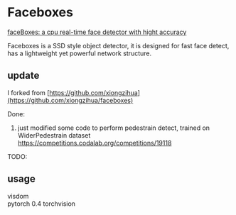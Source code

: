 # Faceboxes
[faceBoxes: a cpu real-time face detector with hight accuracy](https://arxiv.org/abs/1708.05234)  

Faceboxes is a SSD style object detector, it is designed for fast face detect, has a lightweight yet powerful network structure.

## update

I forked from [https://github.com/xiongzihua](https://github.com/xiongzihua/faceboxes)

Done:
1. just modified some code to perform pedestrain detect, trained on WiderPedestrain dataset https://competitions.codalab.org/competitions/19118

TODO:


## usage
visdom  
pytorch 0.4 
torchvision 
